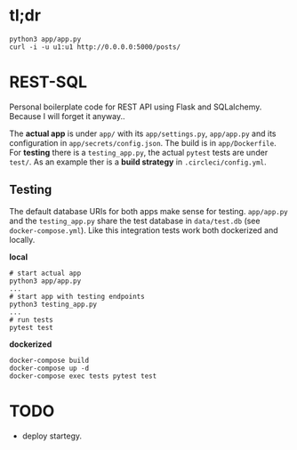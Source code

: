 # tl;dr

```
python3 app/app.py
curl -i -u u1:u1 http://0.0.0.0:5000/posts/
```

# REST-SQL

Personal boilerplate code for REST API using Flask and SQLalchemy.
Because I will forget it anyway..

The **actual app** is under `app/` with its `app/settings.py`, `app/app.py`
and its configuration in `app/secrets/config.json`.
The build is in `app/Dockerfile`.
For **testing** there is a `testing_app.py`, the actual `pytest` tests
are under `test/`.
As an example ther is a **build strategy** in `.circleci/config.yml`.

## Testing

The default database URIs for both apps make sense for testing.
`app/app.py` and the `testing_app.py`
share the test database in `data/test.db` (see `docker-compose.yml`).
Like this integration tests work both dockerized and locally.

**local**

```
# start actual app
python3 app/app.py
...
# start app with testing endpoints
python3 testing_app.py
...
# run tests
pytest test
```

**dockerized**

```
docker-compose build
docker-compose up -d
docker-compose exec tests pytest test
```

# TODO

- deploy startegy.
